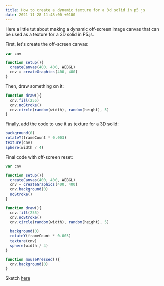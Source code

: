 ```yaml
---
title: How to create a dynamic texture for a 3d solid in p5 js
date: 2021-11-28 11:48:00 +0100
---
```




Here a little tut about making a dynamic off-screen image canvas that can be used as a texture for a 3D solid in P5.js.

First, let's create the off-screen canvas:

```js
var cnv

function setup(){
  createCanvas(400, 400, WEBGL)
  cnv = createGraphics(400, 400)
}
```

Then, draw something on it:

```js
function draw(){
  cnv.fill(255)
  cnv.noStroke()
  cnv.circle(random(width), random(height), 5)
}
```

Finally, add the code to use it as texture for a 3D solid:

```js
background(0)
rotateY(frameCount * 0.003)
texture(cnv)
sphere(width / 4)
```

Final code with off-screen reset:

```js
var cnv

function setup(){
  createCanvas(400, 400, WEBGL)
  cnv = createGraphics(400, 400)
  cnv.background(0)
  noStroke()
}

function draw(){
  cnv.fill(255)
  cnv.noStroke()
  cnv.circle(random(width), random(height), 5)
  
  background(0)
  rotateY(frameCount * 0.003)
  texture(cnv)
  sphere(width / 4)
}

function mousePressed(){
  cnv.background(0)
}
```

Sketch [here](https://editor.p5js.org/FabioFranchino/sketches/6HxatslZm)
